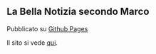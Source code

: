 ## La Bella Notizia secondo Marco

Pubblicato su [Github Pages](http://pages.github.com)

Il sito si vede  [qui](http://pachialu.github.io/marco).